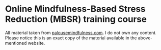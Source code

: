 # Online Mindfulness-Based Stress Reduction (MBSR) training course 

All material taken from [palousemindfulness.com](http://palousemindfulness.com/). I do not own any content. Please notice this is an exact copy of the material available in the above-mentioned website.

